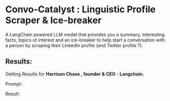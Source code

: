 # Convo-Catalyst : Linguistic Profile Scraper & Ice-breaker
A LangChain powered LLM model that provides you a summary, interesting facts, topics of interest and an ice-breaker to help start a conversation with a person by scraping their LinkedIn profile (and Twitter profile ?).

## Results:
Getting Results for **Harrison Chase , founder & CEO - Langchain.**

Prompt:



Result: 
